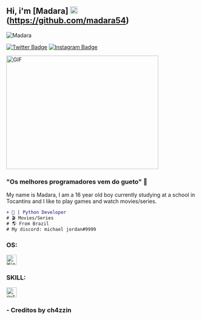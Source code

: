 ## Hi, i'm [Madara] <img src="https://images.emojiterra.com/twitter/v13.0/128px/1f1e7-1f1f7.png" height="20px" width="20px"/> (https://github.com/madara54)

<p align="left"> <img src="https://komarev.com/ghpvc/?username=MadaraSecurity&label=Profile%20views&color=323232&style=flat-square" alt="Madara" /> </p>

[![Twitter Badge](https://img.shields.io/badge/-Twitter-00acee?style=flat-square&logo=Twitter&logoColor=white)](https://twitter.com/demosthenes007)
[![Instagram Badge](https://img.shields.io/badge/-Instagram-e4405f?style=flat-square&logo=Instagram&logoColor=white)](https://instagram.com/mclovin00666)


<img src="https://c.tenor.com/sLZzEaG3g5QAAAAC/sword-of-the-stranger-nanashi.gif" alt= "GIF" width="400" height="300">

### "Os melhores programadores vem do gueto" 🧬 

My name is Madara, I am a 16 year old boy currently studying at a school in Tocantins and I like to play games and watch movies/series.

```diff
+ 🧪 | Python Developer
# 🎬 Movies/Series
# 🌎 From Brazil
# My discord: michael jordan#9999
```

### OS:
<code><img height="27" src="https://img.shields.io/badge/Windows-0078D6?style=for-the-badge&logo=windows&logoColor=white" alt="Windows"></code>

### SKILL:
<code><img height="27" src="https://img.shields.io/badge/Python-3776AB?style=for-the-badge&logo=python&logoColor=white" alt="python"></code>

### - Creditos by ch4zzin

<!--
<code><img height="25" src="https://raw.githubusercontent.com/github/explore/80688e429a7d4ef2fca1e82350fe8e3517d3494d/topics/sass/sass.png" alt="sass"></code>
-->

#

<div align="center">

</div>
 
<!--
**SystemsFrozen/SystemsFrozen** is a ✨ _special_ ✨ repository because its `README.md` (this file) appears on your GitHub profile.


<!--
**Madara/Madara** is a ✨ _special_ ✨ repository because its `README.md` (this file) appears on your GitHub profile.
-->
